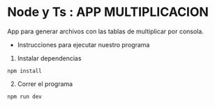 # Node y Ts : APP MULTIPLICACION

App para generar archivos con las tablas de multiplicar por consola.

- Instrucciones para ejecutar nuestro programa

1. Instalar dependencias
````````````````````````
npm install
````````````````````````

2. Correr el programa
````````````````````````
npm run dev 
````````````````````````
